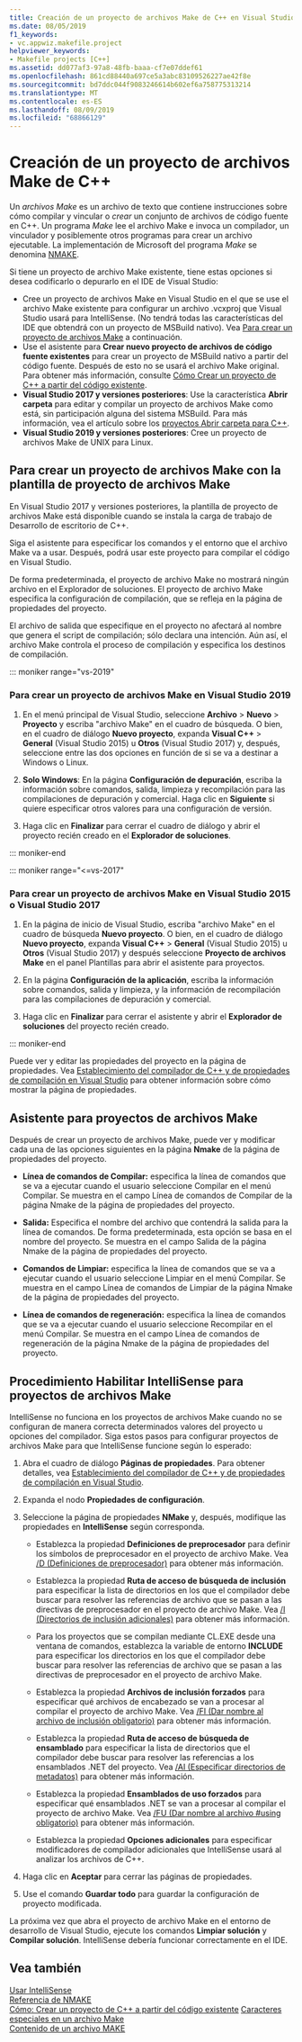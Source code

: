 ```yaml
---
title: Creación de un proyecto de archivos Make de C++ en Visual Studio
ms.date: 08/05/2019
f1_keywords:
- vc.appwiz.makefile.project
helpviewer_keywords:
- Makefile projects [C++]
ms.assetid: dd077af3-97a8-48fb-baaa-cf7e07ddef61
ms.openlocfilehash: 861cd88440a697ce5a3abc83109526227ae42f8e
ms.sourcegitcommit: bd7ddc044f9083246614b602ef6a758775313214
ms.translationtype: MT
ms.contentlocale: es-ES
ms.lasthandoff: 08/09/2019
ms.locfileid: "68866129"
---
```

# <a name="create-a-c-makefile-project"></a>Creación de un proyecto de archivos Make de C++

Un *archivos Make* es un archivo de texto que contiene instrucciones sobre cómo compilar y vincular o *crear* un conjunto de archivos de código fuente en C++. Un programa *Make* lee el archivo Make e invoca un compilador, un vinculador y posiblemente otros programas para crear un archivo ejecutable. La implementación de Microsoft del programa *Make* se denomina [NMAKE](nmake-reference.md).

Si tiene un proyecto de archivo Make existente, tiene estas opciones si desea codificarlo o depurarlo en el IDE de Visual Studio:

- Cree un proyecto de archivos Make en Visual Studio en el que se use el archivo Make existente para configurar un archivo .vcxproj que Visual Studio usará para IntelliSense. (No tendrá todas las características del IDE que obtendrá con un proyecto de MSBuild nativo). Vea [Para crear un proyecto de archivos Make](#create_a_makefile_project) a continuación.
- Use el asistente para **Crear nuevo proyecto de archivos de código fuente existentes** para crear un proyecto de MSBuild nativo a partir del código fuente. Después de esto no se usará el archivo Make original. Para obtener más información, consulte [Cómo Crear un proyecto de C++ a partir del código existente](../how-to-create-a-cpp-project-from-existing-code.md).
- **Visual Studio 2017 y versiones posteriores**: Use la característica **Abrir carpeta** para editar y compilar un proyecto de archivos Make como está, sin participación alguna del sistema MSBuild. Para más información, vea el artículo sobre los [proyectos Abrir carpeta para C++](../open-folder-projects-cpp.md).
- **Visual Studio 2019 y versiones posteriores**: Cree un proyecto de archivos Make de UNIX para Linux.

## <a name="a-namecreate_a_makefile_project-to-create-a-makefile-project-with-the-makefile-project-template"></a><a name="create_a_makefile_project"> Para crear un proyecto de archivos Make con la plantilla de proyecto de archivos Make

En Visual Studio 2017 y versiones posteriores, la plantilla de proyecto de archivos Make está disponible cuando se instala la carga de trabajo de Desarrollo de escritorio de C++.

Siga el asistente para especificar los comandos y el entorno que el archivo Make va a usar. Después, podrá usar este proyecto para compilar el código en Visual Studio.

De forma predeterminada, el proyecto de archivo Make no mostrará ningún archivo en el Explorador de soluciones. El proyecto de archivo Make especifica la configuración de compilación, que se refleja en la página de propiedades del proyecto.

El archivo de salida que especifique en el proyecto no afectará al nombre que genera el script de compilación; sólo declara una intención. Aún así, el archivo Make controla el proceso de compilación y especifica los destinos de compilación.

::: moniker range="vs-2019"

### <a name="to-create-a-makefile-project-in-visual-studio-2019"></a>Para crear un proyecto de archivos Make en Visual Studio 2019

1. En el menú principal de Visual Studio, seleccione **Archivo** > **Nuevo** > **Proyecto** y escriba "archivo Make" en el cuadro de búsqueda. O bien, en el cuadro de diálogo **Nuevo proyecto**, expanda **Visual C++**  > **General** (Visual Studio 2015) u **Otros** (Visual Studio 2017) y, después, seleccione entre las dos opciones en función de si se va a destinar a Windows o Linux.

1. **Solo Windows**: En la página **Configuración de depuración**, escriba la información sobre comandos, salida, limpieza y recompilación para las compilaciones de depuración y comercial. Haga clic en **Siguiente** si quiere especificar otros valores para una configuración de versión.

1. Haga clic en **Finalizar** para cerrar el cuadro de diálogo y abrir el proyecto recién creado en el **Explorador de soluciones**.

::: moniker-end

::: moniker range="<=vs-2017"

### <a name="to-create-a-makefile-project-in-visual-studio-2015-or-visual-studio-2017"></a>Para crear un proyecto de archivos Make en Visual Studio 2015 o Visual Studio 2017

1. En la página de inicio de Visual Studio, escriba "archivo Make" en el cuadro de búsqueda **Nuevo proyecto**. O bien, en el cuadro de diálogo **Nuevo proyecto**, expanda **Visual C++**  > **General** (Visual Studio 2015) u **Otros** (Visual Studio 2017) y después seleccione **Proyecto de archivos Make** en el panel Plantillas para abrir el asistente para proyectos.

1. En la página **Configuración de la aplicación**, escriba la información sobre comandos, salida y limpieza, y la información de recompilación para las compilaciones de depuración y comercial.

1. Haga clic en **Finalizar** para cerrar el asistente y abrir el **Explorador de soluciones** del proyecto recién creado.

::: moniker-end

Puede ver y editar las propiedades del proyecto en la página de propiedades. Vea [Establecimiento del compilador de C++ y de propiedades de compilación en Visual Studio](../working-with-project-properties.md) para obtener información sobre cómo mostrar la página de propiedades.

## <a name="makefile-project-wizard"></a>Asistente para proyectos de archivos Make

Después de crear un proyecto de archivos Make, puede ver y modificar cada una de las opciones siguientes en la página **Nmake** de la página de propiedades del proyecto.

- **Línea de comandos de Compilar:** especifica la línea de comandos que se va a ejecutar cuando el usuario seleccione Compilar en el menú Compilar. Se muestra en el campo Línea de comandos de Compilar de la página Nmake de la página de propiedades del proyecto.

- **Salida:** Especifica el nombre del archivo que contendrá la salida para la línea de comandos. De forma predeterminada, esta opción se basa en el nombre del proyecto. Se muestra en el campo Salida de la página Nmake de la página de propiedades del proyecto.

- **Comandos de Limpiar:** especifica la línea de comandos que se va a ejecutar cuando el usuario seleccione Limpiar en el menú Compilar. Se muestra en el campo Línea de comandos de Limpiar de la página Nmake de la página de propiedades del proyecto.

- **Línea de comandos de regeneración:** especifica la línea de comandos que se va a ejecutar cuando el usuario seleccione Recompilar en el menú Compilar. Se muestra en el campo Línea de comandos de regeneración de la página Nmake de la página de propiedades del proyecto.

## <a name="how-to-enable-intellisense-for-makefile-projects"></a>Procedimiento Habilitar IntelliSense para proyectos de archivos Make

IntelliSense no funciona en los proyectos de archivos Make cuando no se configuran de manera correcta determinados valores del proyecto u opciones del compilador. Siga estos pasos para configurar proyectos de archivos Make para que IntelliSense funcione según lo esperado:

1. Abra el cuadro de diálogo **Páginas de propiedades**. Para obtener detalles, vea [Establecimiento del compilador de C++ y de propiedades de compilación en Visual Studio](../working-with-project-properties.md).

1. Expanda el nodo **Propiedades de configuración**.

1. Seleccione la página de propiedades **NMake** y, después, modifique las propiedades en **IntelliSense** según corresponda.

   - Establezca la propiedad **Definiciones de preprocesador** para definir los símbolos de preprocesador en el proyecto de archivo Make. Vea [/D (Definiciones de preprocesador)](d-preprocessor-definitions.md) para obtener más información.

   - Establezca la propiedad **Ruta de acceso de búsqueda de inclusión** para especificar la lista de directorios en los que el compilador debe buscar para resolver las referencias de archivo que se pasan a las directivas de preprocesador en el proyecto de archivo Make. Vea [/I (Directorios de inclusión adicionales)](i-additional-include-directories.md) para obtener más información.

    - Para los proyectos que se compilan mediante CL.EXE desde una ventana de comandos, establezca la variable de entorno **INCLUDE** para especificar los directorios en los que el compilador debe buscar para resolver las referencias de archivo que se pasan a las directivas de preprocesador en el proyecto de archivo Make.

   - Establezca la propiedad **Archivos de inclusión forzados** para especificar qué archivos de encabezado se van a procesar al compilar el proyecto de archivo Make. Vea [/FI (Dar nombre al archivo de inclusión obligatorio)](fi-name-forced-include-file.md) para obtener más información.

   - Establezca la propiedad **Ruta de acceso de búsqueda de ensamblado** para especificar la lista de directorios que el compilador debe buscar para resolver las referencias a los ensamblados .NET del proyecto. Vea [/AI (Especificar directorios de metadatos)](ai-specify-metadata-directories.md) para obtener más información.

   - Establezca la propiedad **Ensamblados de uso forzados** para especificar qué ensamblados .NET se van a procesar al compilar el proyecto de archivo Make. Vea [/FU (Dar nombre al archivo #using obligatorio)](fu-name-forced-hash-using-file.md) para obtener más información.

   - Establezca la propiedad **Opciones adicionales** para especificar modificadores de compilador adicionales que IntelliSense usará al analizar los archivos de C++.

1. Haga clic en **Aceptar** para cerrar las páginas de propiedades.

1. Use el comando **Guardar todo** para guardar la configuración de proyecto modificada.

La próxima vez que abra el proyecto de archivo Make en el entorno de desarrollo de Visual Studio, ejecute los comandos **Limpiar solución** y **Compilar solución**. IntelliSense debería funcionar correctamente en el IDE.

## <a name="see-also"></a>Vea también

[Usar IntelliSense](/visualstudio/ide/using-intellisense)<br>
[Referencia de NMAKE](nmake-reference.md)<br>
[Cómo: Crear un proyecto de C++ a partir del código existente](../how-to-create-a-cpp-project-from-existing-code.md)
[Caracteres especiales en un archivo Make](special-characters-in-a-makefile.md)<br/>
[Contenido de un archivo MAKE](contents-of-a-makefile.md)<br/>

